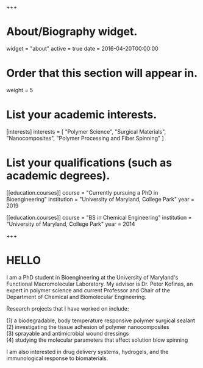 +++
# About/Biography widget.
widget = "about"
active = true
date = 2016-04-20T00:00:00

# Order that this section will appear in.
weight = 5

# List your academic interests.
[interests]
  interests = [
    "Polymer Science",
    "Surgical Materials",
    "Nanocomposites",
    "Polymer Processing and Fiber Spinning"
  ]

# List your qualifications (such as academic degrees).
[[education.courses]]
  course = "Currently pursuing a PhD in Bioengineering"
  institution = "University of Maryland, College Park"
  year = 2019

[[education.courses]]
  course = "BS in Chemical Engineering"
  institution = "University of Maryland, College Park"
  year = 2014
 
+++

# HELLO

I am a PhD student in Bioengineering at the University of Maryland's Functional Macromolecular Laboratory. My advisor is Dr. Peter Kofinas, an expert in polymer science and current Professor and Chair of the Department of Chemical and Biomolecular Engineering. 

Research projects that I have worked on include:

(1) a biodegradable, body temperature responsive polymer surgical sealant  
(2) investigating the tissue adhesion of polymer nanocomposites  
(3) sprayable and antimicrobial wound dressings  
(4) studying the molecular parameters that affect solution blow spinning

I am also interested in drug delivery systems, hydrogels, and the immunological response to biomaterials.







